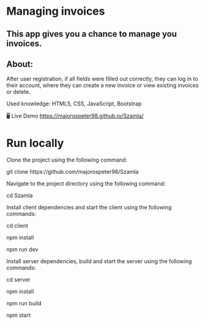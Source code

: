 <h1>Managing invoices</h1>
<h2>This app gives you a chance to manage you invoices. </h2>

<h2>About: </h2>
<p>After user registration, if all fields were filled out correctly, they can log in to their account, where they can create a new invoice or view existing invoices or delete. </p>
<p>Used knowledge: HTML5, CSS, JavaScript, Bootstrap </p>

🖥️ Live Demo
<a href="https://github.com/majorospeter98/Szamla">https://majorospeter98.github.io/Szamla/<a>

<h1>Run locally </h1>
<p> Clone the project using the following command:</p>
<p>git clone https://github.com/majorospeter98/Szamla</p>
<p>Navigate to the project directory using the following command:</p>
<p>cd Szamla</p>
<p>Install client dependencies and start the client using the following commands:</p>

<p>cd client </p>
<p>npm install </p>
<p> npm run dev</p>
<p>Install server dependencies, build and start the server using the following commands: </p>

<p>cd server </p>
<p>npm install </p>
<p>npm run build </p>
<p>npm start </p>
